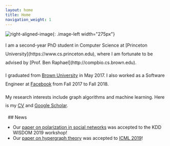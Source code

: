 ```yaml
---
layout: home
title: Home
navigation_weight: 1
---
```


<style type="text/css">
.image-left {
  display: block;
  margin-left: 20px;
  margin-right: auto;
  float: right;
}
.spaced-lines {line-height: 20pt;} 
</style>

![right-aligned-image](headshot5.png){: .image-left width="275px"}
<div markdown="1" class="spaced-lines">
I am a second-year PhD student in Computer Science at [Princeton University](https://www.cs.princeton.edu), where I am fortunate to be advised by [Prof. Ben Raphael](http://compbio.cs.brown.edu). 

I graduated from [Brown University](https://www.brown.edu) in May 2017. I also worked as a Software Engineer at [Facebook](https://www.facebook.com) from Fall 2017 to Fall 2018.

My research interests include graph algorithms and machine learning. Here is my [CV](chitra_cv_summer_2019.pdf) and [Google Scholar](https://scholar.google.com/citations?user=JPKTNnMAAAAJ&hl=en&oi=ao).
</div>
&nbsp;
## News

- Our [paper on polarization in social networks](https://arxiv.org/abs/1906.08772) was accepted to the KDD WISDOM 2019 workshop!
- Our [paper on hypergraph theory](https://arxiv.org/abs/1905.08287) was accepted to [ICML 2019](https://icml.cc)!
